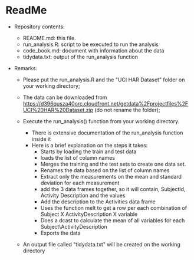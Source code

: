 ReadMe
===================

* Repository contents:
  * README.md: this file.
  * run_analysis.R: script to be executed to run the analysis
  * code_book.md: document with information about the data
  * tidydata.txt: output of the run_analysis function
	
* Remarks:
  * Please put the run_analysis.R and the "UCI HAR Dataset" folder on your working directory;
  * The data can be downloaded from https://d396qusza40orc.cloudfront.net/getdata%2Fprojectfiles%2FUCI%20HAR%20Dataset.zip (do not rename the folder);
  * Execute the run_analysis()  function from your working directory.
    * There is extensive documentation of the run_analysis function inside it
	* Here is a brief explanation on the steps it takes:
	  * Starts by loading the train and test data
	  * loads the list of column names 
	  * Merges the training and the test sets to create one data set.
      * Renames the data based on the list of column names 
      * Extract only the measurements on the mean and standard deviation for each measurement
      * add the 3 data frames together, so it will contain, SubjectId, Activity Description and the values
      * Add the description to the Activities data frame 
	  * Uses the function melt to get a row per each combination of Subject X ActivityDescription X variable 
      * Does a dcast to calculate the mean of all variables for each Subject\ActivityDescription 
	  * Exports the data
	
  * An output file called "tidydata.txt" will be created on the working directory